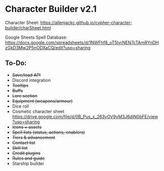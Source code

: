 # Character Builder v2.1
Character Sheet:
https://allenjackc.github.io/cypher-character-builder/charSheet.html

Google Sheets Spell Database:
https://docs.google.com/spreadsheets/d/1NWFhf8_oT5lvrNEN7cTAmRYnDHzGkD3Mw2P5nODXaCQ/edit?usp=sharing

## To-Do:
* ~~Save/load API~~
* Discord integration
* ~~Tooltips~~
* ~~Buffs~~
* ~~Lore section~~
* ~~Equipment (weapons/armour)~~
* Dice roll
* Cosmetic character sheet https://drive.google.com/file/d/0B_Pus_x_263yOV9vM3J6djN0bFE/view?usp=sharing
* ~~Icons + assets~~
* ~~Spell lists (status, actions, enablers)~~
* ~~Tiers & advancement~~
* ~~Contact list~~
* ~~Skill list~~
* ~~Credit plugins~~
* ~~Rules and guide~~
* Starship builder
